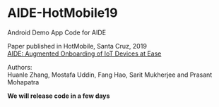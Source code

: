 # AIDE-HotMobile19
Android Demo App Code for AIDE

Paper published in HotMobile, Santa Cruz, 2019  
[AIDE: Augmented Onboarding of IoT Devices at Ease](https://www.huanlezhang.com/publication/conference/aide_hotmobile_19/paper.pdf)

Authors:  
Huanle Zhang, Mostafa Uddin, Fang Hao, Sarit Mukherjee and Prasant Mohapatra

**We will release code in a few days**
